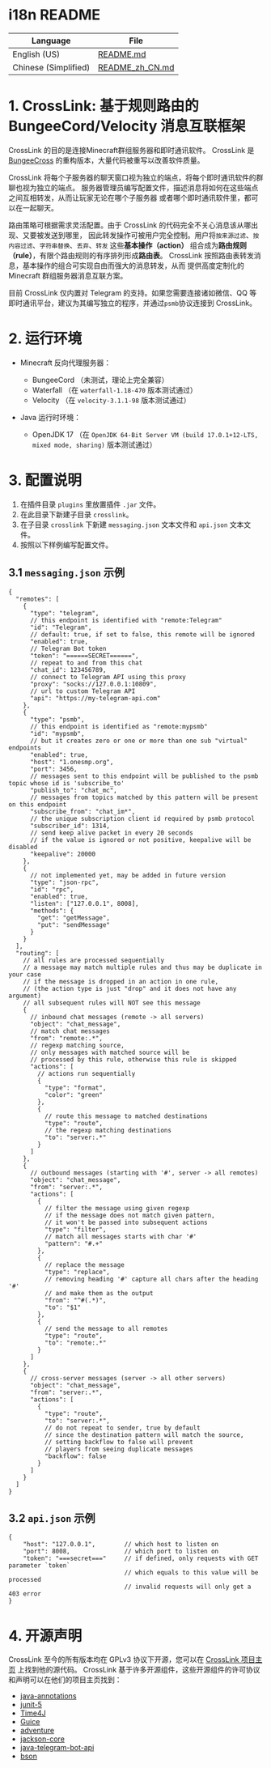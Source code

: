 # i18n README

| Language             | File                               |
|----------------------|------------------------------------|
| English (US)         | [README.md](README.md)             |
| Chinese (Simplified) | [README_zh_CN.md](README_zh_CN.md) |


# 1. CrossLink: 基于规则路由的 BungeeCord/Velocity 消息互联框架

CrossLink 的目的是连接Minecraft群组服务器和即时通讯软件。
CrossLink 是 [BungeeCross](https://github.com/hit-mc/BungeeCross) 的重构版本，大量代码被重写以改善软件质量。

CrossLink 将每个子服务器的聊天窗口视为独立的端点，将每个即时通讯软件的群聊也视为独立的端点。 服务器管理员编写配置文件，描述消息将如何在这些端点之间互相转发，从而让玩家无论在哪个子服务器 或者哪个即时通讯软件里，都可以在一起聊天。

路由策略可根据需求灵活配置。由于 CrossLink 的代码完全不关心消息该从哪出现、又要被发送到哪里， 因此转发操作可被用户完全控制。用户将`按来源过滤`、`按内容过滤`、`字符串替换`、`丢弃`、`转发`
这些**基本操作（action）** 组合成为**路由规则（rule）**，有限个路由规则的有序排列形成**路由表**。 CrossLink 按照路由表转发消息，基本操作的组合可实现自由而强大的消息转发，从而 提供高度定制化的
Minecraft 群组服务器消息互联方案。

目前 CrossLink 仅内置对 Telegram 的支持。如果您需要连接诸如微信、QQ 等即时通讯平台，建议为其编写独立的程序，并通过`psmb`协议连接到 CrossLink。


# 2. 运行环境

- Minecraft 反向代理服务器：
  - BungeeCord （未测试，理论上完全兼容）
  - Waterfall （在 `waterfall-1.18-470` 版本测试通过）
  - Velocity （在 `velocity-3.1.1-98` 版本测试通过）

- Java 运行时环境：
  - OpenJDK 17 （在 `OpenJDK 64-Bit Server VM (build 17.0.1+12-LTS, mixed mode, sharing)` 版本测试通过）


# 3. 配置说明

1. 在插件目录 `plugins` 里放置插件 `.jar` 文件。
2. 在此目录下新建子目录 `crosslink`。
3. 在子目录 `crosslink` 下新建 `messaging.json` 文本文件和 `api.json` 文本文件。
4. 按照以下样例编写配置文件。

## 3.1 `messaging.json` 示例

```json5
{
  "remotes": [
    {
      "type": "telegram",
      // this endpoint is identified with "remote:Telegram"
      "id": "Telegram",
      // default: true, if set to false, this remote will be ignored
      "enabled": true,
      // Telegram Bot token
      "token": "======SECRET======",
      // repeat to and from this chat
      "chat_id": 123456789,
      // connect to Telegram API using this proxy
      "proxy": "socks://127.0.0.1:10809",
      // url to custom Telegram API
      "api": "https://my-telegram-api.com"
    },
    {
      "type": "psmb",
      // this endpoint is identified as "remote:mypsmb"
      "id": "mypsmb",
      // but it creates zero or one or more than one sub "virtual" endpoints
      "enabled": true,
      "host": "1.onesmp.org",
      "port": 3456,
      // messages sent to this endpoint will be published to the psmb topic whose id is 'subscribe_to'
      "publish_to": "chat_mc",
      // messages from topics matched by this pattern will be present on this endpoint
      "subscribe_from": "chat_im*",
      // the unique subscription client id required by psmb protocol
      "subscriber_id": 1314,
      // send keep alive packet in every 20 seconds
      // if the value is ignored or not positive, keepalive will be disabled
      "keepalive": 20000
    },
    {
      // not implemented yet, may be added in future version
      "type": "json-rpc",
      "id": "rpc",
      "enabled": true,
      "listen": ["127.0.0.1", 8008],
      "methods": {
        "get": "getMessage",
        "put": "sendMessage"
      }
    }
  ],
  "routing": [
    // all rules are processed sequentially
    // a message may match multiple rules and thus may be duplicate in your case
    // if the message is dropped in an action in one rule,
    // (the action type is just "drop" and it does not have any argument)
    // all subsequent rules will NOT see this message
    {
      // inbound chat messages (remote -> all servers)
      "object": "chat_message",
      // match chat messages
      "from": "remote:.*",
      // regexp matching source,
      // only messages with matched source will be
      // processed by this rule, otherwise this rule is skipped
      "actions": [
        // actions run sequentially
        {
          "type": "format",
          "color": "green"
        },
        {
          // route this message to matched destinations
          "type": "route",
          // the regexp matching destinations
          "to": "server:.*"
        }
      ]
    },
    {
      // outbound messages (starting with '#', server -> all remotes)
      "object": "chat_message",
      "from": "server:.*",
      "actions": [
        {
          // filter the message using given regexp
          // if the message does not match given pattern,
          // it won't be passed into subsequent actions
          "type": "filter",
          // match all messages starts with char '#'
          "pattern": "#.+"
        },
        {
          // replace the message
          "type": "replace",
          // removing heading '#' capture all chars after the heading '#'
          // and make them as the output
          "from": "^#(.*)",
          "to": "$1"
        },
        {
          // send the message to all remotes
          "type": "route",
          "to": "remote:.*"
        }
      ]
    },
    {
      // cross-server messages (server -> all other servers)
      "object": "chat_message",
      "from": "server:.*",
      "actions": [
        {
          "type": "route",
          "to": "server:.*",
          // do not repeat to sender, true by default
          // since the destination pattern will match the source,
          // setting backflow to false will prevent
          // players from seeing duplicate messages
          "backflow": false
        }
      ]
    }
  ]
}
```

## 3.2 `api.json` 示例

```json5
{
    "host": "127.0.0.1",        // which host to listen on
    "port": 8008,               // which port to listen on
    "token": "===secret==="     // if defined, only requests with GET parameter `token`
                                // which equals to this value will be processed
                                // invalid requests will only get a 403 error
}
```


# 4. 开源声明

CrossLink 至今的所有版本均在 GPLv3 协议下开源，您可以在 [CrossLink 项目主页](https://github.com/keuin/crosslink) 上找到他的源代码。
CrossLink 基于许多开源组件，这些开源组件的许可协议和声明可以在他们的项目主页找到：

- [java-annotations](https://github.com/JetBrains/java-annotations)
- [junit-5](https://github.com/junit-team/junit5)
- [Time4J](https://github.com/MenoData/Time4J)
- [Guice](https://github.com/google/guice)
- [adventure](https://github.com/KyoriPowered/adventure)
- [jackson-core](https://github.com/FasterXML/jackson-core)
- [java-telegram-bot-api](https://github.com/pengrad/java-telegram-bot-api)
- [bson](https://mvnrepository.com/artifact/org.mongodb/bson)